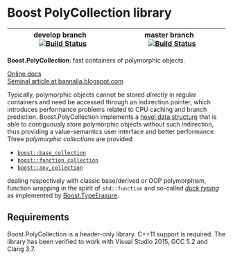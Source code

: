 # Boost PolyCollection library

develop branch &nbsp;&nbsp; [![Build Status](https://travis-ci.org/boostorg/poly_collection.svg?branch=develop)](https://travis-ci.org/boostorg/poly_collection) | master branch &nbsp;&nbsp; [![Build Status](https://travis-ci.org/boostorg/poly_collection.svg?branch=master)](https://travis-ci.org/boostorg/poly_collection)
-|-

**Boost.PolyCollection**: fast containers of polymorphic objects.

[Online docs](http://boost.org/libs/poly_collection)  
[Seminal article at bannalia.blogspot.com](http://bannalia.blogspot.com/2014/05/fast-polymorphic-collections.html)

Typically, polymorphic objects cannot be stored *directly* in regular containers
and need be accessed through an indirection pointer, which introduces performance
problems related to CPU caching and branch prediction. Boost.PolyCollection
implements a
[novel data structure](http://www.boost.org/doc/html/poly_collection/an_efficient_polymorphic_data_st.html)
that is able to contiguously store polymorphic objects without such indirection,
thus providing a value-semantics user interface and better performance.
Three *polymorphic collections* are provided:

* [`boost::base_collection`](http://www.boost.org/doc/html/poly_collection/tutorial.html#poly_collection.tutorial.basics.boost_base_collection) 
* [`boost::function_collection`](http://www.boost.org/doc/html/poly_collection/tutorial.html#poly_collection.tutorial.basics.boost_function_collection)
* [`boost::any_collection`](http://www.boost.org/doc/html/poly_collection/tutorial.html#poly_collection.tutorial.basics.boost_any_collection)

dealing respectively with classic base/derived or OOP polymorphism, function wrapping
in the spirit of `std::function` and so-called
[*duck typing*](https://en.wikipedia.org/wiki/Duck_typing) as implemented by
[Boost.TypeErasure](http://www.boost.org/libs/type_erasure).

## Requirements

Boost.PolyCollection is a header-only library. C++11 support is required. The library has been verified to work with Visual Studio 2015, GCC 5.2 and Clang 3.7.
